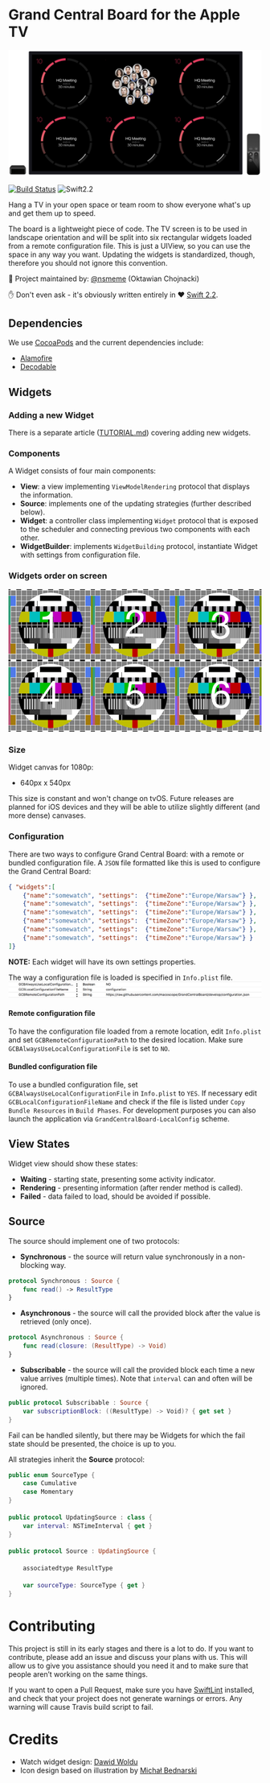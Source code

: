 Grand Central Board for the Apple TV
====================================

![image](./README/screenshot.png)

[![Build Status](https://travis-ci.org/macoscope/GrandCentralBoard.svg?branch=mvp)](https://travis-ci.org/macoscope/GrandCentralBoard)
![Swift2.2](https://img.shields.io/badge/%20in-swift%202.2-orange.svg)

Hang a TV in your open space or team room to show everyone what's up and get them up to speed.  

The board is a lightweight piece of code. The TV screen is to be used in landscape orientation and will be split into six rectangular widgets loaded from a remote configuration file. This is just a UIView, so you can use the space in any way you want. Updating the widgets is standardized, though, therefore you should not ignore this convention.

👷 Project maintained by: [@nsmeme](http://twitter.com/nsmeme) (Oktawian Chojnacki)

✋ Don't even ask - it's obviously written entirely in ♥️ [Swift 2.2](https://swift.org).

## Dependencies

We use [CocoaPods](https://cocoapods.org) and the current dependencies include:

- [Alamofire](https://github.com/Alamofire/Alamofire)
- [Decodable](https://github.com/Anviking/Decodable)

## Widgets

### Adding a new Widget

There is a separate article ([TUTORIAL.md](./TUTORIAL.md)) covering adding new widgets.

### Components

A Widget consists of four main components:

- **View**: a view implementing `ViewModelRendering` protocol that displays the information.
- **Source**: implements one of the updating strategies (further described below).
- **Widget**: a controller class implementing `Widget` protocol that is exposed to the scheduler and connecting previous two components with each other.
- **WidgetBuilder**: implements `WidgetBuilding` protocol, instantiate Widget with settings from configuration file.

### Widgets order on screen

![image](./README/widgets.png)

### Size

Widget canvas for 1080p:

- 640px x 540px

This size is constant and won't change on tvOS. Future releases are planned for iOS devices and they will be able to utilize slightly different (and more dense) canvases.

### Configuration

There are two ways to configure Grand Central Board: with a remote or bundled configuration file. 
A `JSON` file formatted like this is used to configure the Grand Central Board:

```json
{ "widgets":[ 
    {"name":"somewatch", "settings":  {"timeZone":"Europe/Warsaw"} },
    {"name":"somewatch", "settings":  {"timeZone":"Europe/Warsaw"} },
    {"name":"somewatch", "settings":  {"timeZone":"Europe/Warsaw"} },
    {"name":"somewatch", "settings":  {"timeZone":"Europe/Warsaw"} },
    {"name":"somewatch", "settings":  {"timeZone":"Europe/Warsaw"} },
    {"name":"somewatch", "settings":  {"timeZone":"Europe/Warsaw"} }
]}
```

**NOTE:** Each widget will have its own settings properties.

The way a configuration file is loaded is specified in `Info.plist` file.
![image](./README/plist_configuration.png)

#### Remote configuration file

To have the configuration file loaded from a remote location, edit `Info.plist` and set `GCBRemoteConfigurationPath` to the desired location. Make sure `GCBAlwaysUseLocalConfigurationFile` is set to `NO`.

#### Bundled configuration file

To use a bundled configuration file, set `GCBAlwaysUseLocalConfigurationFile` in `Info.plist` to `YES`. If necessary edit `GCBLocalConfigurationFileName` and check if the file is listed under `Copy Bundle Resources` in `Build Phases`.
For development purposes you can also launch the application via `GrandCentralBoard-LocalConfig` scheme.

## View States

Widget view should show these states:

- **Waiting** - starting state, presenting some activity indicator.
- **Rendering** - presenting information (after render method is called).
- **Failed** - data failed to load, should be avoided if possible.

## Source

The source should implement one of two protocols:

- **Synchronous** - the source will return value synchronously in a non-blocking way.

```swift
protocol Synchronous : Source {
    func read() -> ResultType
}
```

- **Asynchronous** - the source will call the provided block after the value is retrieved (only once). 

```swift
protocol Asynchronous : Source {
    func read(closure: (ResultType) -> Void)
}
```

- **Subscribable** - the source will call the provided block each time a new value arrives (multiple times). Note that `interval` can and often will be ignored.

```swift
public protocol Subscribable : Source {
    var subscriptionBlock: ((ResultType) -> Void)? { get set }
}
```

Fail can be handled silently, but there may be Widgets for which the fail state should be presented, the choice is up to you.

All strategies inherit the **Source** protocol:

```swift
public enum SourceType {
    case Cumulative
    case Momentary
}

public protocol UpdatingSource : class {
    var interval: NSTimeInterval { get }
}

public protocol Source : UpdatingSource {

    associatedtype ResultType

    var sourceType: SourceType { get }
}
```

# Contributing

This project is still in its early stages and there is a lot to do. If you want to contribute, please add an issue and discuss your plans with us. This will allow us to give you assistance should you need it and to make sure that people aren’t working on the same things.

If you want to open a Pull Request, make sure you have [SwiftLint](https://github.com/Realm/SwiftLint) installed, and check that your project does not generate warnings or errors. Any warning will cause Travis build script to fail. 

# Credits

- Watch widget design: [Dawid Woldu](http://macoscope.com/#dawid)
- Icon design based on illustration by [Michał Bednarski](https://www.behance.net/emas)